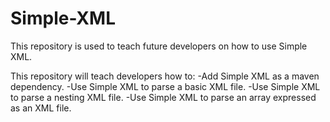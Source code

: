 # Simple-XML
This repository is used to teach future developers on how to use Simple XML. 

This repository will teach developers how to:
-Add Simple XML as a maven dependency.
-Use Simple XML to parse a basic XML file.
-Use Simple XML to parse a nesting XML file.
-Use Simple XML to parse an array expressed as an XML file.
